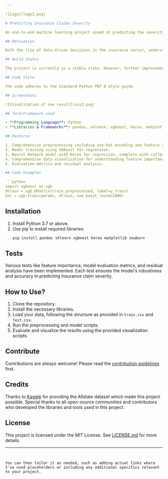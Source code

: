 ```yaml
---

![Logo](logo3.png)

# Predicting Insurance Claims Severity

An end-to-end machine learning project aimed at predicting the severity of insurance claims based on various features provided by the Allstate dataset. The goal is to minimize prediction errors to improve business decisions.

## Motivation

With the rise of data-driven decisions in the insurance sector, understanding the potential severity of insurance claims is crucial for optimizing resources and enhancing customer experiences. This project seeks to leverage the power of machine learning, specifically using XGBoost and Neural Networks, to make accurate predictions and assist in informed decision-making.

## Build Status

The project is currently in a stable state. However, further improvements and optimizations are ongoing.

## Code Style

The code adheres to the standard Python PEP 8 style guide.

## Screenshots

![Visualization of one result](vis2.png)

## Tech/Framework used

- **Programming Language**: Python
- **Libraries & Frameworks**: pandas, sklearn, xgboost, keras, matplotlib, seaborn

## Features

1. Comprehensive preprocessing including one-hot encoding and feature scaling.
2. Model training using XGBoost for regression.
3. Neural Network model with Keras for regression, complete with callbacks like Early Stopping.
4. Comprehensive data visualization for understanding feature importance and distribution.
5. Evaluation metrics and residual analysis.

## Code Examples

```python
import xgboost as xgb
dtrain = xgb.DMatrix(train_preprocessed, label=y_train)
bst = xgb.train(params, dtrain, num_boost_round=1000)
```

## Installation

1. Install Python 3.7 or above.
2. Use pip to install required libraries:
   ```bash
   pip install pandas sklearn xgboost keras matplotlib seaborn
   ```



## Tests

Various tests like feature importance, model evaluation metrics, and residual analysis have been implemented. Each test ensures the model's robustness and accuracy in predicting insurance claim severity.

## How to Use?

1. Clone the repository.
2. Install the necessary libraries.
3. Load your data, following the structure as provided in `train.csv` and `test.csv`.
4. Run the preprocessing and model scripts.
5. Evaluate and visualize the results using the provided visualization scripts.

## Contribute

Contributions are always welcome! Please read the [contribution guidelines](link-to-contribution-guidelines) first.

## Credits

Thanks to [Kaggle](https://www.kaggle.com/) for providing the Allstate dataset which made this project possible. Special thanks to all open-source communities and contributors who developed the libraries and tools used in this project.

## License

This project is licensed under the MIT License. See [LICENSE.md](link-to-license-file) for more details.

---
```


You can then tailor it as needed, such as adding actual links where I've used placeholders or including any additional specifics relevant to your project.
